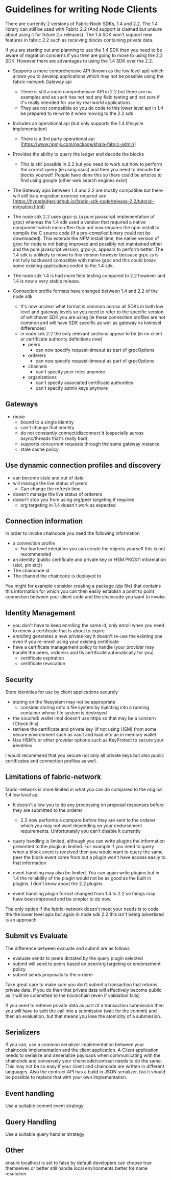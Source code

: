 # Guidelines for writing Node Clients

There are currently 2 versions of Fabric Node SDKs, 1.4 and 2.2. The 1.4 library can still be used with Fabric 2.2 (And support is claimed but unsure about using it for future 2.x releases). The 1.4 SDK won't support new features in fabric 2.2 such as receiving blocks containing private data.

If you are starting out and planning to use the 1.4 SDK then you need to be aware of migration concerns if you then are going to move to using the 2.2 SDK. However there are advantages to using the 1.4 SDK over the 2.2.

* Supports a more comprehensive API (known as the low level api) which allows you to develop applications which may not be possible using the fabric-network Gateway api
  * There is still a more comprehensive API in 2.2 but there are no examples and as such has not had any field testing and not sure if it's really intended for use by real world applications
  * They are not compatible so you do code to this lower level api in 1.4 be prepared to re-write it when moving to the 2.2 sdk
* Includes an operational api (but only supports the 1.4 lifecycle implementation)
  * There is a 3rd party operational api [https://www.npmjs.com/package/khala-fabric-admin]
* Provides the ability to query the ledger and decode the blocks
  * This is still possible in 2.2 but you need to work out how to perform the correct query (ie using qscc) and then you need to decode the blocks yourself. People have done this so there could be articles to find using google (other web search engines exist)
* The Gateway apis between 1.4 and 2.2 are mostly compatible but there will still be a migration exercise required see [https://hyperledger.github.io/fabric-sdk-node/release-2.2/tutorial-migration.html]
* The node sdk 2.2 uses grpc-js (a pure javascript implementation of grpc) whereas the 1.4 sdk used a version that required a native component which more often than not now requires the npm install to compile the C source code (if a pre-compiled binary could not be downloaded). This extends the NPM install time, the native version of grpc for node is not being improved and possibly not maintained either and the pure javascript version, grpc-js, appears to perform better. The 1.4 sdk is unlikely to move to this version however because grpc-js is not fully backward compatible with native grpc and this could break some existing applications coded to the 1.4 sdk.
  
* The node sdk 1.4 is had more field testing compared to 2.2 however and 1.4 is now a very stable release.
* Connection profile formats have changed between 1.4 and 2.2 of the node sdk
  * It's now unclear what format is common across all SDKs in both low level and gateway levels so you need to refer to the specific version of whichever SDK you are using (ie these connection profiles are not common and will have SDK specific as well as gateway vs lowlevel differences)
  * in node sdk 2.2 the only relevant sections appear to be (ie no client or certificate authority definitions now)
    * peers
      * can now specify request-timeout as part of grpcOptions
    * orderers
      * can now specify request-timeout as part of grpcOptions
    * channels
      * can't specify peer roles anymore
    * organizations
      * can't specify associated certificate authorities
      * can't specify admin keys anymore

## Gateways

* reuse
  * bound to a single identity
  * can't change that identity
  * do not constantly connect/disconnect it (especially across async/threads that's really bad)
  * supports concurrent requests through the same gateway instance
  * stale cache policy

## Use dynamic connection profiles and discovery

* can become stale and out of date
* will manage the live status of peers
  * Can change the refresh time
* doesn't manage the live status of orderers
* doesn't stop you from using org/peer targeting if required
  * org targeting in 1.4 doesn't work as expected

## Connection information

In order to invoke chaincode you need the following information

* a connection profile
  * For low level interation you can create the objects yourself this is not recommended
* an identity (public certificate and private key or HSM PKCS11 information (slot, pin etc))
* The chaincode id
* The channel the chaincode is deployed to

You might for example consider creating a package (zip file) that contains this information for which you can then easily establish a point to point connection between your client code and the chaincode you want to invoke.

## Identity Management

* you don't have to keep enrolling the same id, only enroll when you need to renew a certificate that is about to expire
* enrolling generates a new private key it doesn't re-use the existing one even if you re-enroll using your existing certificate
* have a certificate management policy to handle (your provider may handle the peers, orderers and tls certificate automatically for you)
  * certificate expiration
  * certificate revocation

## Security

Store identities for use by client applications securely

* storing on the filesystem may not be appropriate
  * consider storing onto a file system by injecting into a running container whose file system is destroyed
* the couchdb wallet impl doesn't use https so that may be a concern (Check this)
* retrieve the certificate and private key (if not using HSM) from some secure environment such as vault and load into an in memory wallet
* Use HSM's or other provider options such as KeyProtect to secure your identities

I would recommend that you secure not only all private keys but also public certificates and connection profiles as well.

## Limitations of fabric-network

fabric-network is more limited in what you can do compared to the original 1.4 low level api.

* It doesn't allow you to do any processing on proposal responses before they are submitted to the orderer
  * 2.2 now performs a compare before they are sent to the orderer which you may not want depending on your endorsement requirements. Unfortunately you can't disable it currently

* query handling is limited, although you can write plugins the information presented to the plugin in limited. For example if you need to query when a block event is received then you would want to query the same peer the block event came from but a plugin won't have access easily to that information
* event handling may also be limited. You can again write plugins but in 1.4 the reliability of the plugin would not be as good as the built in plugins. I don't know about the 2.2 plugins
* event handling plugin format changed from 1.4 to 2.2 so things may have been improved and be simpler to do now.

The only option if the fabric-network doesn't meet your needs is to code the the lower level apis but again in node sdk 2.2 this isn't being advertised is an approach.

## Submit vs Evaluate

The difference between evaluate and submit are as follows

* evaluate sends to peers dictated by the query plugin selected
* submit will send to peers based on peer/org targeting or endorsement policy
* submit sends proposals to the orderer
  
Take great care to make sure you don't submit a transaction that returns private data. If you do then that private data will effectively become public as it will be committed to the blockchain (even if validation fails)

If you need to retrieve private data as part of a transaction submission then you will have to split the call into a submission (wait for the commit) and then an evaluation, but that means you lose the atomicity of a submission.

## Serializers

If you can, use a common serializer implementation between your chaincode implementation and the client application. A Client application needs to serialize and deserialize payloads when communicating with the chaincode and conversely your chaincode/contract needs to do the same. This may not be so easy if your client and chaincode are written in different languages. Also the contract API has a build in JSON serializer, but it should be possible to replace that with your own implementation.

## Event handling

Use a suitable commit event strategy

## Query Handling

Use a suitable query handler strategy

## Other

ensure localhost is set to false by default developers can choose true themselves or better still handle local environments better for name resolution

